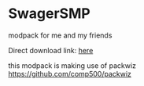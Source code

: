 # SwagerSMP
modpack for me and my friends

Direct download link: [here](https://leathium.github.io/SwagerSMP/Modpack/SwagerSMP.zip)

this modpack is making use of packwiz
https://github.com/comp500/packwiz